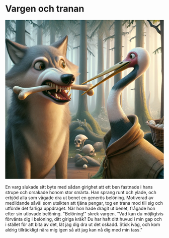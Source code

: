 # Vargen och tranan

<img src="14.png" width="512" alt="En illustration i Jenny Nyströms stil av fabeln 'Vargen och tranan'. I förgrunden ser vi en varg med en smärtsam min och ett ben fast i halsen. Bredvid vargen står en försiktig trana, klädd i enkla kläder, som sträcker in sin långa hals i vargens gap för att försiktigt ta bort benet. Båda djuren är antropomorfiserade och bär kläder inspirerade av svensk folkkultur. Bakgrunden består av en lugn skogsglänta med mystiska träd och mjukt, förtrollande ljus som förstärker den sagolika atmosfären i scenen.">

En varg slukade sitt byte med sådan girighet att ett ben fastnade i hans strupe och orsakade honom stor smärta. Han sprang runt och ylade, och erbjöd alla som vågade dra ut benet en generös belöning. Motiverad av medlidande såväl som utsikten att tjäna pengar, tog en trana mod till sig och utförde det farliga uppdraget. När hon hade dragit ut benet, frågade hon efter sin utlovade belöning. "Belöning!" skrek vargen. "Vad kan du möjligtvis förvänta dig i belöning, ditt giriga kräk? Du har haft ditt huvud i min gap och i stället för att bita av det, lät jag dig dra ut det oskadd. Stick iväg, och kom aldrig tillräckligt nära mig igen så att jag kan nå dig med min tass."
